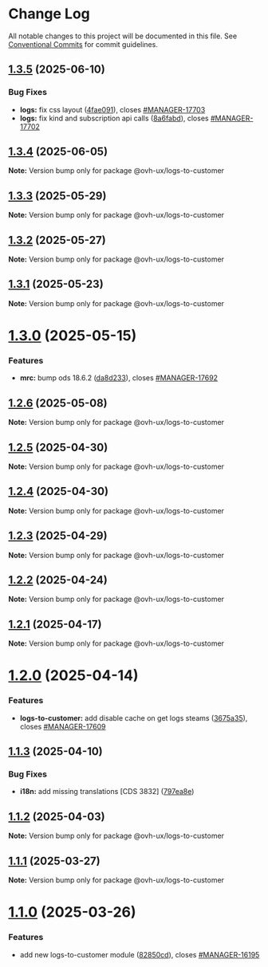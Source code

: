 # Change Log

All notable changes to this project will be documented in this file.
See [Conventional Commits](https://conventionalcommits.org) for commit guidelines.

## [1.3.5](https://github.com/ovh/manager/compare/@ovh-ux/logs-to-customer@1.3.4...@ovh-ux/logs-to-customer@1.3.5) (2025-06-10)


### Bug Fixes

* **logs:** fix css layout ([4fae091](https://github.com/ovh/manager/commit/4fae0914dae7f843e65d31a8bf484b7431425a94)), closes [#MANAGER-17703](https://github.com/ovh/manager/issues/MANAGER-17703)
* **logs:** fix kind and subscription api calls ([8a6fabd](https://github.com/ovh/manager/commit/8a6fabd43ecdba1fd1c5b8b7b096c22b7df1c858)), closes [#MANAGER-17702](https://github.com/ovh/manager/issues/MANAGER-17702)





## [1.3.4](https://github.com/ovh/manager/compare/@ovh-ux/logs-to-customer@1.3.3...@ovh-ux/logs-to-customer@1.3.4) (2025-06-05)

**Note:** Version bump only for package @ovh-ux/logs-to-customer





## [1.3.3](https://github.com/ovh/manager/compare/@ovh-ux/logs-to-customer@1.3.2...@ovh-ux/logs-to-customer@1.3.3) (2025-05-29)

**Note:** Version bump only for package @ovh-ux/logs-to-customer





## [1.3.2](https://github.com/ovh/manager/compare/@ovh-ux/logs-to-customer@1.3.1...@ovh-ux/logs-to-customer@1.3.2) (2025-05-27)

**Note:** Version bump only for package @ovh-ux/logs-to-customer





## [1.3.1](https://github.com/ovh/manager/compare/@ovh-ux/logs-to-customer@1.3.0...@ovh-ux/logs-to-customer@1.3.1) (2025-05-23)

**Note:** Version bump only for package @ovh-ux/logs-to-customer





# [1.3.0](https://github.com/ovh/manager/compare/@ovh-ux/logs-to-customer@1.2.6...@ovh-ux/logs-to-customer@1.3.0) (2025-05-15)


### Features

* **mrc:** bump ods 18.6.2 ([da8d233](https://github.com/ovh/manager/commit/da8d23327c353dda493f395d303ed128a2976c14)), closes [#MANAGER-17692](https://github.com/ovh/manager/issues/MANAGER-17692)





## [1.2.6](https://github.com/ovh/manager/compare/@ovh-ux/logs-to-customer@1.2.5...@ovh-ux/logs-to-customer@1.2.6) (2025-05-08)

**Note:** Version bump only for package @ovh-ux/logs-to-customer





## [1.2.5](https://github.com/ovh/manager/compare/@ovh-ux/logs-to-customer@1.2.4...@ovh-ux/logs-to-customer@1.2.5) (2025-04-30)

**Note:** Version bump only for package @ovh-ux/logs-to-customer





## [1.2.4](https://github.com/ovh/manager/compare/@ovh-ux/logs-to-customer@1.2.3...@ovh-ux/logs-to-customer@1.2.4) (2025-04-30)

**Note:** Version bump only for package @ovh-ux/logs-to-customer





## [1.2.3](https://github.com/ovh/manager/compare/@ovh-ux/logs-to-customer@1.2.2...@ovh-ux/logs-to-customer@1.2.3) (2025-04-29)

**Note:** Version bump only for package @ovh-ux/logs-to-customer





## [1.2.2](https://github.com/ovh/manager/compare/@ovh-ux/logs-to-customer@1.2.1...@ovh-ux/logs-to-customer@1.2.2) (2025-04-24)

**Note:** Version bump only for package @ovh-ux/logs-to-customer





## [1.2.1](https://github.com/ovh/manager/compare/@ovh-ux/logs-to-customer@1.2.0...@ovh-ux/logs-to-customer@1.2.1) (2025-04-17)

**Note:** Version bump only for package @ovh-ux/logs-to-customer





# [1.2.0](https://github.com/ovh/manager/compare/@ovh-ux/logs-to-customer@1.1.3...@ovh-ux/logs-to-customer@1.2.0) (2025-04-14)


### Features

* **logs-to-customer:** add disable cache on get logs steams ([3675a35](https://github.com/ovh/manager/commit/3675a354ac2d871c97194bfbc518faaf5ba2067f)), closes [#MANAGER-17609](https://github.com/ovh/manager/issues/MANAGER-17609)





## [1.1.3](https://github.com/ovh/manager/compare/@ovh-ux/logs-to-customer@1.1.2...@ovh-ux/logs-to-customer@1.1.3) (2025-04-10)


### Bug Fixes

* **i18n:** add missing translations [CDS 3832] ([797ea8e](https://github.com/ovh/manager/commit/797ea8e2cee6e2b37ab6a6d8b23ece0613dc6b51))





## [1.1.2](https://github.com/ovh/manager/compare/@ovh-ux/logs-to-customer@1.1.1...@ovh-ux/logs-to-customer@1.1.2) (2025-04-03)

**Note:** Version bump only for package @ovh-ux/logs-to-customer





## [1.1.1](https://github.com/ovh/manager/compare/@ovh-ux/logs-to-customer@1.1.0...@ovh-ux/logs-to-customer@1.1.1) (2025-03-27)

**Note:** Version bump only for package @ovh-ux/logs-to-customer





# [1.1.0](https://github.com/ovh/manager/compare/@ovh-ux/logs-to-customer@1.0.0...@ovh-ux/logs-to-customer@1.1.0) (2025-03-26)


### Features

* add new logs-to-customer module ([82850cd](https://github.com/ovh/manager/commit/82850cd35cbc4a24fb941e5fbe6466327be207bd)), closes [#MANAGER-16195](https://github.com/ovh/manager/issues/MANAGER-16195)
